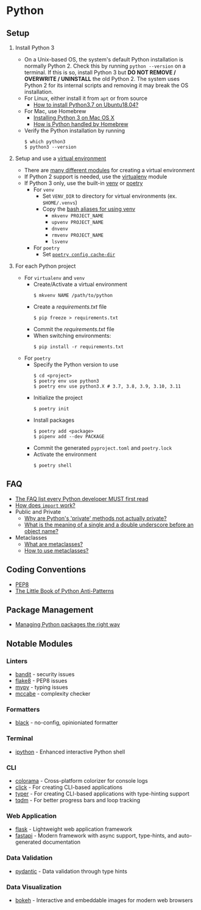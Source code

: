 # Python

## Setup

1. Install Python 3
    * On a Unix-based OS, the system's default Python installation is normally Python 2. Check this by running `python --version` on a terminal. If this is so, install Python 3 but **DO NOT REMOVE / OVERWRITE / UNINSTALL** the old Python 2. The system uses Python 2 for its internal scripts and removing it may break the OS installation.
    * For Linux, either install it from `apt` or from source
        * [How to install Python3.7 on Ubuntu18.04?](https://linuxize.com/post/how-to-install-python-3-7-on-ubuntu-18-04/)
    * For Mac, use Homebrew
        * [Installing Python 3 on Mac OS X](https://docs.python-guide.org/starting/install3/osx/)
        * [How is Python handled by Homebrew](https://docs.brew.sh/Homebrew-and-Python)
    * Verify the Python installation by running
        ```shell
        $ which python3
        $ python3 --version

        ```
1. Setup and use a [virtual environment](https://packaging.python.org/tutorials/installing-packages/#creating-virtual-environments)
    * There are [many different modules](https://stackoverflow.com/q/41573587/2745495) for creating a virtual environment
    * If Python 2 support is needed, use the [virtualenv](https://virtualenv.pypa.io/en/stable/) module
    * If Python 3 only, use the built-in [venv](https://docs.python.org/3/library/venv.html) or [poetry](https://python-poetry.org/)
        * For `venv`
            * Set `VENV_DIR` to directory for virtual environments (ex. `$HOME/.venvs`)
            * Copy the [bash aliases for using venv](../bash/bash_aliases)
                * `mkvenv PROJECT_NAME`
                * `upvenv PROJECT_NAME`
                * `dnvenv`
                * `rmvenv PROJECT_NAME`
                * `lsvenv`
        * For `poetry`
            * Set [`poetry config cache-dir`](https://python-poetry.org/docs/configuration/#cache-dir)

1. For each Python project
    * For `virtualenv` and `venv`
        * Create/Activate a virtual environment
            ```shell
            $ mkvenv NAME /path/to/python

        * Create a *requirements.txt* file
            ```shell
            $ pip freeze > requirements.txt

            ```
        * Commit the *requirements.txt* file
        * When switching environments:
            ```shell
            $ pip install -r requirements.txt

            ```
    * For `poetry`
        * Specify the Python version to use
            ```shell
            $ cd <project>
            $ poetry env use python3
            $ poetry env use python3.X # 3.7, 3.8, 3.9, 3.10, 3.11
            ```
        * Initialize the project
            ```shell
            $ poetry init
            ```
        * Install packages
            ```shell
            $ poetry add <package>
            $ pipenv add --dev PACKAGE
            ```
        * Commit the generated `pyproject.toml` and `poetry.lock`
        * Activate the environment
            ```shell
            $ poetry shell
            ```

## FAQ

* [The FAQ list every Python developer MUST first read](https://docs.python.org/3/faq/programming.html)
* [How does `import` work?](https://docs.python.org/3/tutorial/modules.html#the-module-search-path)
* Public and Private
    * [Why are Python's 'private' methods not actually private?](https://stackoverflow.com/q/70528/2745495)
    * [What is the meaning of a single and a double underscore before an object name?](https://stackoverflow.com/q/1301346/2745495)
* Metaclasses
    * [What are metaclasses?](https://stackoverflow.com/q/100003/2745495)
    * [How to use metaclasses?](https://realpython.com/python-metaclasses/)

## Coding Conventions

* [PEP8](https://www.python.org/dev/peps/pep-0008/)
* [The Little Book of Python Anti-Patterns](https://docs.quantifiedcode.com/python-anti-patterns/index.html)

## Package Management

* [Managing Python packages the right way](https://opensource.com/article/19/4/managing-python-packages)

## Notable Modules

### Linters

* [bandit](https://bandit.readthedocs.io/en/latest/) - security issues
* [flake8](https://flake8.pycqa.org/en/latest/) - PEP8 issues
* [mypy](http://mypy-lang.org/) - typing issues
* [mccabe](https://github.com/PyCQA/mccabe) - complexity checker

### Formatters

* [black](https://github.com/psf/black) - no-config, opinioniated formatter

### Terminal

* [ipython](https://ipython.readthedocs.io/en/stable/index.html) - Enhanced interactive Python shell

### CLI

* [colorama](https://pypi.org/project/colorama/) - Cross-platform colorizer for console logs
* [click](https://click.palletsprojects.com) - For creating CLI-based applications
* [typer](https://typer.tiangolo.com/) - For creating CLI-based applications with type-hinting support
* [tqdm](https://tqdm.github.io/) - For better progress bars and loop tracking

### Web Application

* [flask](https://flask.palletsprojects.com/) - Lightweight web application framework
* [fastapi](https://fastapi.tiangolo.com/) - Modern framework with async support, type-hints, and auto-generated documentation

### Data Validation

* [pydantic](https://pydantic-docs.helpmanual.io/) - Data validation through type hints

### Data Visualization

* [bokeh](https://bokeh.pydata.org/en/latest/) - Interactive and embeddable images for modern web browsers

